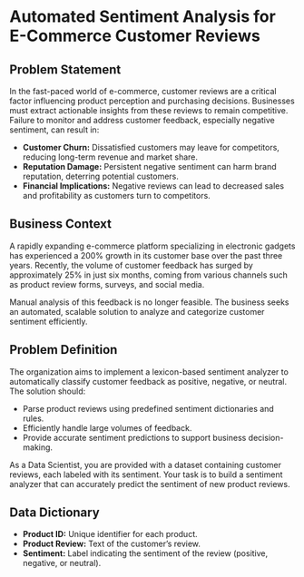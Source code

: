 # Automated Sentiment Analysis for E-Commerce Customer Reviews

## Problem Statement

In the fast-paced world of e-commerce, customer reviews are a critical factor influencing product perception and purchasing decisions. Businesses must extract actionable insights from these reviews to remain competitive. Failure to monitor and address customer feedback, especially negative sentiment, can result in:

- **Customer Churn:** Dissatisfied customers may leave for competitors, reducing long-term revenue and market share.
- **Reputation Damage:** Persistent negative sentiment can harm brand reputation, deterring potential customers.
- **Financial Implications:** Negative reviews can lead to decreased sales and profitability as customers turn to competitors.

## Business Context

A rapidly expanding e-commerce platform specializing in electronic gadgets has experienced a 200% growth in its customer base over the past three years. Recently, the volume of customer feedback has surged by approximately 25% in just six months, coming from various channels such as product review forms, surveys, and social media.

Manual analysis of this feedback is no longer feasible. The business seeks an automated, scalable solution to analyze and categorize customer sentiment efficiently.

## Problem Definition

The organization aims to implement a lexicon-based sentiment analyzer to automatically classify customer feedback as positive, negative, or neutral. The solution should:

- Parse product reviews using predefined sentiment dictionaries and rules.
- Efficiently handle large volumes of feedback.
- Provide accurate sentiment predictions to support business decision-making.

As a Data Scientist, you are provided with a dataset containing customer reviews, each labeled with its sentiment. Your task is to build a sentiment analyzer that can accurately predict the sentiment of new product reviews.

## Data Dictionary

- **Product ID:** Unique identifier for each product.
- **Product Review:** Text of the customer’s review.
- **Sentiment:** Label indicating the sentiment of the review (positive, negative, or neutral).
